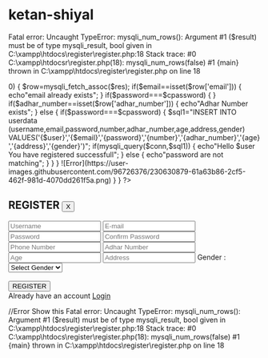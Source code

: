 # ketan-shiyal
Fatal error: Uncaught TypeError: mysqli_num_rows(): Argument #1 ($result) must be of type mysqli_result, bool given in C:\xampp\htdocs\register\register.php:18 Stack trace: #0 C:\xampp\htdocsr\register.php(18): mysqli_num_rows(false) #1 {main} thrown in C:\xampp\htdocs\register\register.php on line 18


<?php
if (isset($_POST['save'])) 
{
    $conn=mysqli_connect("localhost","root","","complaints");
    $user=$_POST['user'];
    $email = $_POST['email'];
    $password = $_POST['password'];
    $cpassword = $_POST['cpassword'];
    $number = $_POST['number'];
    $adhar_number = $_POST['adhar_number'];
    $age = $_POST['age'];
    $address = $_POST['address'];
    $gender = $_POST['gender'];
    $sql="SELECT * FROM userdata WHERE emial='$email'";
    $res=mysqli_query($conn, $sql);

    if(mysqli_num_rows($res) > 0)
    {
        $row=mysqli_fetch_assoc($res);
        if($email==isset($row['email']))
        {
            echo"email already exists";
        }
        if($password===$cpassword)
        {
        }
        if($adhar_number==isset($row['adhar_number']))
        {
            echo"Adhar Number exists";
        }
        else
        {
            if($password===$cpassword)
            {
                $sql1="INSERT INTO userdata (username,email,password,number,adhar_number,age,address,gender) VALUES('{$user}','{$email}','{password}','{number}','{adhar_number}','{age}','{address}','{gender}')";
                if(mysqli_query($conn,$sql1))
                {
                    echo"Hello $user You have registered  successfull";
                }
                else
                {
                    echo"password are not matching"; 
                }
            }
        }
![Error](https://user-images.githubusercontent.com/96726376/230630879-61a63b86-2cf5-462f-981d-4070dd261f5a.png)
    }
}
?>
<!DOCTYPE html>
<html lang="en">

<head>
    <meta charset="UTF-8">
    <meta http-equiv="X-UA-Compatible" content="IE=edge">
    <meta name="viewport" content="width=device-width, initial-scale=1.0">
    <title>REGISTER</title>
    <link rel="stylesheet" href="style.css">
</head>

<body>
    <div class="popup-container" id="login-popup">
        <div class="popup">
            <form action="<?php echo $_SERVER['PHP_SELF'] ?>" method="POST">
                <h2>
                    <span>REGISTER</span>
                    <button type="reset" onclick="popup('login-popup')">X</button>
                </h2>
                <input type="text" placeholder="Username" name="user">
                <input type="email" placeholder="E-mail" name="email">
                <input type="password" placeholder="Password" name="password">
                <input type="password" placeholder="Confirm Password" name="cpassword" >
                <input type="tel" placeholder="Phone Number" name="number">
                <input type="text" placeholder="Adhar Number" name="adhar_number">
                <input type="number" placeholder="Age" name="age">
                <input type="textarea" placeholder="Address" name="address" >
                <label for="gender">Gender :</label>
                <select class="gender" name="gender" id="gender" >
                    <option value="" selected hidden>Select Gender</option>
                    <option value="Male">Male</option>
                    <option value="Female">Female</option>
                    <option value="Other">Other</option>
                </select>
                <br><br>
                <button type="submit" class="register-btn" name="save">REGISTER</button>
                <!-- <button type="reset" class="reset-btn" name="reset">RESET</button> -->
                <div class="register-link">
                    Already have an account <span><a href="index.php">Login</a></span>
                </div>
            </form>
        </div>
    </div>
</body>

</html>


//Error Show this Fatal error: Uncaught TypeError: mysqli_num_rows(): Argument #1 ($result) must be of type mysqli_result, bool given in C:\xampp\htdocs\register\register.php:18 Stack trace: #0 C:\xampp\htdocs\register\register.php(18): mysqli_num_rows(false) #1 {main} thrown in C:\xampp\htdocs\register\register.php on line 18
